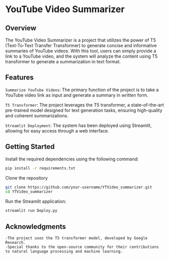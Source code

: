 # YouTube Video Summarizer
## Overview

The YouTube Video Summarizer is a project that utilizes the power of T5 (Text-To-Text Transfer Transformer) to generate concise and informative summaries of YouTube videos. With this tool, users can simply provide a link to a YouTube video, and the system will analyze the content using T5 transformer to generate a summarization in text format.
## Features

`Summarize YouTube Videos`: The primary function of the project is to take a YouTube video link as input and generate a summary in written form.

`T5 Transformer`: The project leverages the T5 transformer, a state-of-the-art pre-trained model designed for text generation tasks, ensuring high-quality and coherent summarizations.

`Streamlit Deployment`: The system has been deployed using Streamlit, allowing for easy access through a web interface.
## Getting Started
Install the required dependencies using the following command:
```bash
pip install -r requirements.txt
```
Clone the repository
```bash
git clone https://github.com/your-username/YTVideo_summarizer.git
cd YTVideo_summarizer
```
Run the Streamlit application:
```bash
streamlit run Deploy.py
```
## Acknowledgments
    -The project uses the T5 transformer model, developed by Google Research.
    -Special thanks to the open-source community for their contributions to natural language processing and machine learning.


